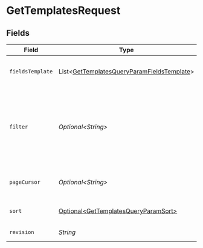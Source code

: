 # GetTemplatesRequest


## Fields

| Field                                                                                                                                                                                                                                                                                                                                                                                   | Type                                                                                                                                                                                                                                                                                                                                                                                    | Required                                                                                                                                                                                                                                                                                                                                                                                | Description                                                                                                                                                                                                                                                                                                                                                                             |
| --------------------------------------------------------------------------------------------------------------------------------------------------------------------------------------------------------------------------------------------------------------------------------------------------------------------------------------------------------------------------------------- | --------------------------------------------------------------------------------------------------------------------------------------------------------------------------------------------------------------------------------------------------------------------------------------------------------------------------------------------------------------------------------------- | --------------------------------------------------------------------------------------------------------------------------------------------------------------------------------------------------------------------------------------------------------------------------------------------------------------------------------------------------------------------------------------- | --------------------------------------------------------------------------------------------------------------------------------------------------------------------------------------------------------------------------------------------------------------------------------------------------------------------------------------------------------------------------------------- |
| `fieldsTemplate`                                                                                                                                                                                                                                                                                                                                                                        | List\<[GetTemplatesQueryParamFieldsTemplate](../../models/operations/GetTemplatesQueryParamFieldsTemplate.md)>                                                                                                                                                                                                                                                                          | :heavy_minus_sign:                                                                                                                                                                                                                                                                                                                                                                      | For more information please visit https://developers.klaviyo.com/en/v2024-10-15/reference/api-overview#sparse-fieldsets                                                                                                                                                                                                                                                                 |
| `filter`                                                                                                                                                                                                                                                                                                                                                                                | *Optional\<String>*                                                                                                                                                                                                                                                                                                                                                                     | :heavy_minus_sign:                                                                                                                                                                                                                                                                                                                                                                      | For more information please visit https://developers.klaviyo.com/en/v2024-10-15/reference/api-overview#filtering<br>Allowed field(s)/operator(s):<br>`id`: `any`, `equals`<br>`name`: `any`, `equals`<br>`created`: `equals`, `greater-or-equal`, `greater-than`, `less-or-equal`, `less-than`<br>`updated`: `equals`, `greater-or-equal`, `greater-than`, `less-or-equal`, `less-than` |
| `pageCursor`                                                                                                                                                                                                                                                                                                                                                                            | *Optional\<String>*                                                                                                                                                                                                                                                                                                                                                                     | :heavy_minus_sign:                                                                                                                                                                                                                                                                                                                                                                      | For more information please visit https://developers.klaviyo.com/en/v2024-10-15/reference/api-overview#pagination                                                                                                                                                                                                                                                                       |
| `sort`                                                                                                                                                                                                                                                                                                                                                                                  | [Optional\<GetTemplatesQueryParamSort>](../../models/operations/GetTemplatesQueryParamSort.md)                                                                                                                                                                                                                                                                                          | :heavy_minus_sign:                                                                                                                                                                                                                                                                                                                                                                      | For more information please visit https://developers.klaviyo.com/en/v2024-10-15/reference/api-overview#sorting                                                                                                                                                                                                                                                                          |
| `revision`                                                                                                                                                                                                                                                                                                                                                                              | *String*                                                                                                                                                                                                                                                                                                                                                                                | :heavy_check_mark:                                                                                                                                                                                                                                                                                                                                                                      | API endpoint revision (format: YYYY-MM-DD[.suffix])                                                                                                                                                                                                                                                                                                                                     |